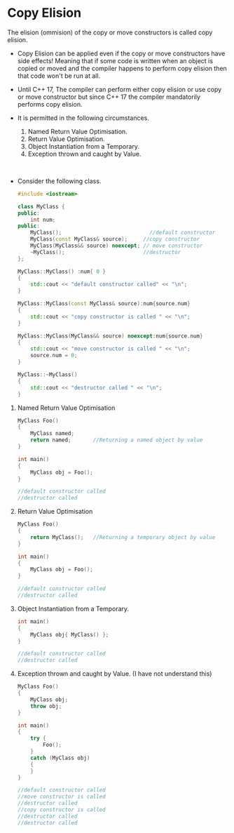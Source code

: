 # Copy Elision

The elision (ommision) of the copy or move constructors is called copy elision.

- Copy Elision can be applied even if the copy or move constructors have side effects! Meaning that if some code is written when an object is copied or moved and the compiler happens to perform copy elision then that code won't be run at all.
- Until C++ 17, The compiler can perform either copy elision or use copy or move constructor but since C++ 17 the compiler mandatorily performs copy elision.
- It is permitted in the following circumstances.

  1. Named Return Value Optimisation.
  2. Return Value Optimisation.
  3. Object Instantiation from a Temporary.
  4. Exception thrown and caught by Value.

<br>

- Consider the following class.

  ```cpp
  #include <iostream>

  class MyClass {
  public:
      int num;
  public:
      MyClass();		                    //default constructor
      MyClass(const MyClass& source);     //copy constructor
      MyClass(MyClass&& source) noexcept; // move constructor
      ~MyClass();                         //destructor
  };

  MyClass::MyClass() :num{ 0 }
  {
      std::cout << "default constructor called" << "\n";
  }

  MyClass::MyClass(const MyClass& source):num{source.num}
  {
      std::cout << "copy constructor is called " << "\n";
  }

  MyClass::MyClass(MyClass&& source) noexcept:num{source.num}
  {
      std::cout << "move constructor is called " << "\n";
      source.num = 0;
  }

  MyClass::~MyClass()
  {
      std::cout << "destructor called " << "\n";
  }
  ```

1. Named Return Value Optimisation

   ```cpp
   MyClass Foo()
   {
       MyClass named;
       return named;       //Returning a named object by value
   }

   int main()
   {
       MyClass obj = Foo();
   }

   //default constructor called
   //destructor called
   ```

2. Return Value Optimisation

   ```cpp
   MyClass Foo()
   {
       return MyClass();   //Returning a temporary object by value
   }

   int main()
   {
       MyClass obj = Foo();
   }

   //default constructor called
   //destructor called
   ```

3. Object Instantiation from a Temporary.

   ```cpp
   int main()
   {
       MyClass obj{ MyClass() };
   }

   //default constructor called
   //destructor called
   ```

4. Exception thrown and caught by Value. (I have not understand this)

   ```cpp
   MyClass Foo()
   {
       MyClass obj;
       throw obj;
   }

   int main()
   {
       try {
           Foo();
       }
       catch (MyClass obj)
       {
       }
   }

   //default constructor called
   //move constructor is called
   //destructor called
   //copy constructor is called
   //destructor called
   //destructor called
   ```
